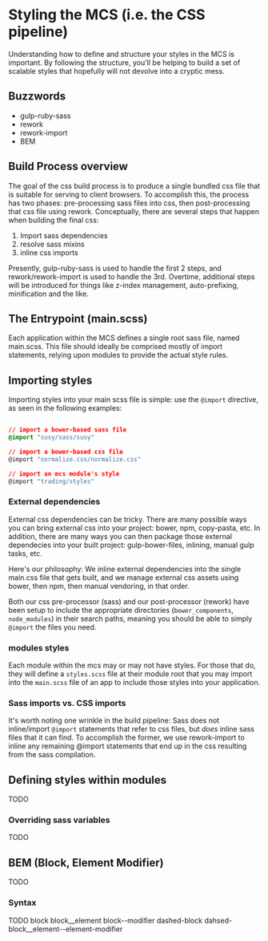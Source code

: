Styling the MCS (i.e. the CSS pipeline)
==========================================

Understanding how to define and structure your styles in the MCS is important.  By following the structure, you'll be helping to build a set of scalable styles that hopefully will not devolve into a cryptic mess. 

## Buzzwords

- gulp-ruby-sass
- rework
- rework-import
- BEM

## Build Process overview

The goal of the css build process is to produce a single bundled css file that is suitable for serving to client browsers.  To accomplish this, the process has two phases: pre-processing sass files into css, then post-processing that css file using rework.  Conceptually, there are several steps that happen when building the final css:

1.  Import sass dependencies
2.  resolve sass mixins
3.  inline css imports

Presently, gulp-ruby-sass is used to handle the first 2 steps, and rework/rework-import is used to handle the 3rd.  Overtime, additional steps will be introduced for things like z-index management, auto-prefixing, minification and the like.


## The Entrypoint (main.scss)

Each application within the MCS defines a single root sass file, named main.scss.  This file should ideally be comprised mostly of import statements, relying upon modules to provide the actual style rules.

## Importing styles

Importing styles into your main scss file is simple:  use the `@import` directive, as seen in the following examples:

```css

// import a bower-based sass file
@import "susy/sass/susy" 

// import a bower-based css file
@import "normalize.css/normalize.css"

// import an mcs module's style
@import "trading/styles"

```

### External dependencies

External css dependencies can be tricky.  There are many possible ways you can bring external css into your project:  bower, npm, copy-pasta, etc.  In addition, there are many ways you can then package those external dependecies into your built project:  gulp-bower-files, inlining, manual gulp tasks, etc.

Here's our philosophy:  We inline external dependencies into the single main.css file that gets built, and we manage external css assets using bower, then npm, then manual vendoring, in that order.

Both our css pre-processor (sass) and our post-processor (rework) have been setup to include the appropriate directories (`bower_components`, `node_modules`) in their search paths, meaning you should be able to simply `@import` the files you need.

### modules styles

Each module within the mcs may or may not have styles.  For those that do, they will define a `styles.scss` file at their module root that you may import into the `main.scss` file of an app to include those styles into your application.

### Sass imports vs. CSS imports

It's worth noting one wrinkle in the build pipeline:  Sass does not inline/import `@import` statements that refer to css files, but _does_ inline sass files that it can find.  To accomplish the former, we use rework-import to inline any remaining @import statements that end up in the css resulting from the sass compilation.

## Defining styles within modules

TODO

### Overriding sass variables

TODO

## BEM (Block, Element Modifier)

TODO

### Syntax

TODO
block
block__element
block--modifier
dashed-block
dahsed-block__element--element-modifier



